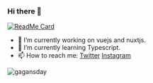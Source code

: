 ### Hi there 👋

[![ReadMe Card](https://github-readme-stats.vercel.app/api?username=gagansday&show_icons=true)](https://github.com/gagansday/gagansday) 

- 🔭 I’m currently working on vuejs and nuxtjs.
- 🌱 I’m currently learning Typescript.
- 📫 How to reach me: [Twitter](https://twitter.com/gagansday) [Instagram](https://www.instagram.com/gagansday_/)

<p align="left"> <img src="https://komarev.com/ghpvc/?username=gagansday" alt="gagansday" /> </p>

<!--
**gagansday/gagansday** is a ✨ _special_ ✨ repository because its `README.md` (this file) appears on your GitHub profile.

Here are some ideas to get you started:

- 🔭 I’m currently working on ...
- 🌱 I’m currently learning ...
- 👯 I’m looking to collaborate on ...
- 🤔 I’m looking for help with ...
- 💬 Ask me about ...
- 📫 How to reach me: ...
- 😄 Pronouns: ...
- ⚡ Fun fact: ...
-->
